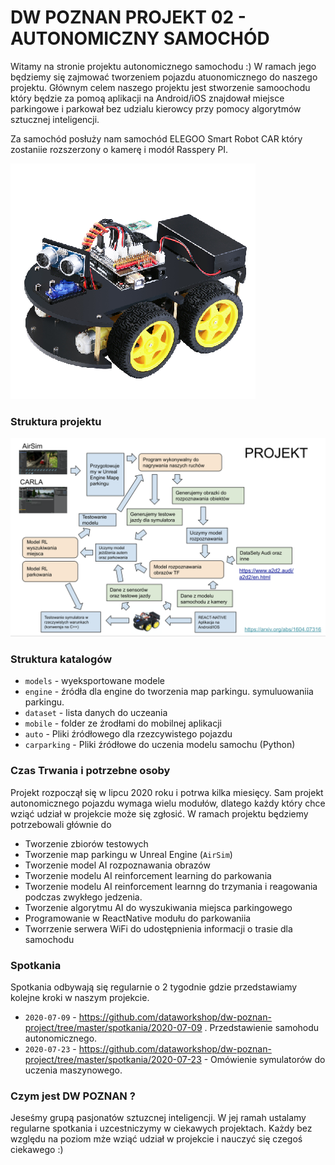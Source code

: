 #  DW POZNAN PROJEKT 02 - AUTONOMICZNY SAMOCHÓD

Witamy na stronie projektu autonomicznego samochodu :) W ramach jego będziemy się zajmować tworzeniem pojazdu atuonomicznego do naszego projektu. Głównym celem naszego projektu jest stworzenie samoochodu który będzie za pomoą aplikacji na Android/iOS znajdował miejsce parkingowe i parkował bez udzialu kierowcy przy pomocy algorytmów sztucznej inteligencji.

Za samochód posłuży nam samochód ELEGOO Smart Robot CAR który zostaniie rozszerzony o kamerę i modół Rasspery PI. 

![./assets/elegoo.png](./assets/model.png)

### Struktura projektu

![image-20200729084946071](assets/image-20200729084946071.png)

### Struktura katalogów

* `models` - wyeksportowane modele 
* `engine` - źródła dla engine do tworzenia map parkingu. symuluowaniia parkingu.
* `dataset` - lista danych do uczeania 
* `mobile` - folder ze źrodłami do mobilnej aplikacji
* `auto` - Pliki źródłowego dla rzezcywistego pojazdu
* `carparking` - Pliki źródłowe do uczenia modelu samochu (Python)

### Czas Trwania i potrzebne osoby

Projekt rozpoczął się w lipcu 2020 roku i potrwa kilka miesięcy. Sam projekt autonomicznego pojazdu wymaga wielu modułów, dlatego każdy który chce wziąć udział w projekcie może się zgłosić. W ramach projektu będziemy potrzebowali głównie do

* Tworzenie zbiorów testowych
* Tworzenie map parkingu w Unreal Engine (`AirSim`)
* Tworzenie model AI  rozpoznawania obrazów
* Tworzenie modelu AI reinforcement learning do parkowania
* Tworzenie modelu AI reinforcement learnng do trzymania i reagowania podczas zwykłego jedzenia.
* Tworzenie algorytmu AI do wyszukiwania miejsca parkingowego
* Programowanie w ReactNative modułu do parkowaniia
* Tworrzenie serwera WiFi do udostępnienia informacji o trasie dla samochodu

### Spotkania

Spotkania odbywają się regularnie o 2 tygodnie gdzie przedstawiamy kolejne kroki w naszym projekcie. 

* `2020-07-09` - https://github.com/dataworkshop/dw-poznan-project/tree/master/spotkania/2020-07-09 . Przedstawienie samohodu autonomicznego.
* `2020-07-23` - https://github.com/dataworkshop/dw-poznan-project/tree/master/spotkania/2020-07-23 - Omówienie symulatorów do uczenia maszynowego.

### Czym jest DW POZNAN ?

Jeseśmy grupą pasjonatów sztuzcnej inteligencji. W jej ramah ustalamy regularne spotkania i uzcestniczymy w ciekawych projektach. Każdy bez względu na poziom mże wziąć udział w projekcie i nauczyć się czegoś ciekawego :) 